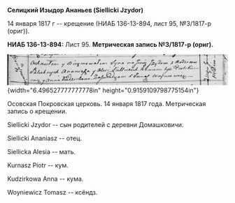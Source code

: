 **Селицкий Изыдор Ананьев (Siellicki Jzydor)**

14 января 1817 г -- крещение (НИАБ 136-13-894, лист 95, №3/1817-р
(ориг)).

**НИАБ 136-13-894:** Лист 95. **Метрическая запись №3/1817-р (ориг).**

![](./media/d791b5f4e4d5488067254107c9e8292c8d115aed.png){width="6.496527777777778in"
height="0.9159109798775154in"}

Осовская Покровская церковь. 14 января 1817 года. Метрическая запись о
крещении.

Siellicki Jzydor -- сын родителей с деревни Домашковичи.

Siellicki Ananiasz -- отец.

Siellicka Alesia -- мать.

Kurnasz Piotr -- кум.

Kudzirkowa Anna -- кума.

Woyniewicz Tomasz -- ксёндз.
